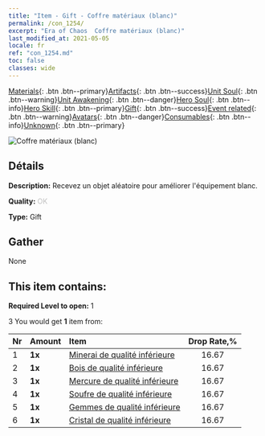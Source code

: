 ```yaml
---
title: "Item - Gift - Coffre matériaux (blanc)"
permalink: /con_1254/
excerpt: "Era of Chaos  Coffre matériaux (blanc)"
last_modified_at: 2021-05-05
locale: fr
ref: "con_1254.md"
toc: false
classes: wide
---
```

 [Materials](/ItemsFR/){: .btn .btn--primary}[Artifacts](/ItemsFR/Artifacts/){: .btn .btn--success}[Unit Soul](/ItemsFR/UnitSoul/){: .btn .btn--warning}[Unit Awakening](/ItemsFR/UnitAwakening/){: .btn .btn--danger}[Hero Soul](/ItemsFR/HeroSoul/){: .btn .btn--info}[Hero Skill](/ItemsFR/HeroSkill/){: .btn .btn--primary}[Gift](/ItemsFR/Gift/){: .btn .btn--success}[Event related](/ItemsFR/Events/){: .btn .btn--warning}[Avatars](/ItemsFR/Avatars/){: .btn .btn--danger}[Consumables](/ItemsFR/Consumables/){: .btn .btn--info}[Unknown](/ItemsFR/Unknown/){: .btn .btn--primary}

 ![Coffre matériaux (blanc)](/images/t/i_304002.png)

## Détails
 **Description:** Recevez un objet aléatoire pour améliorer l'équipement blanc.

 **Quality:** <span style="color: #C0C0C0">OK</span>

 **Type:** Gift

## Gather

  None

## This item contains:

 **Required Level to open:** 1

 3 You would get **1** item  from:

  | Nr | Amount |     Item    | Drop Rate,% |
  |:---|:-------|:------------|:---------:|
  | 1 |  **1x** | [Minerai de qualité inférieure](/ItemsFR/mat_1/) | 16.67 | 
  | 2 |  **1x** | [Bois de qualité inférieure](/ItemsFR/mat_1/) | 16.67 | 
  | 3 |  **1x** | [Mercure de qualité inférieure](/ItemsFR/mat_2/) | 16.67 | 
  | 4 |  **1x** | [Soufre de qualité inférieure](/ItemsFR/mat_3/) | 16.67 | 
  | 5 |  **1x** | [Gemmes de qualité inférieure](/ItemsFR/mat_4/) | 16.67 | 
  | 6 |  **1x** | [Cristal de qualité inférieure](/ItemsFR/mat_5/) | 16.67 | 
